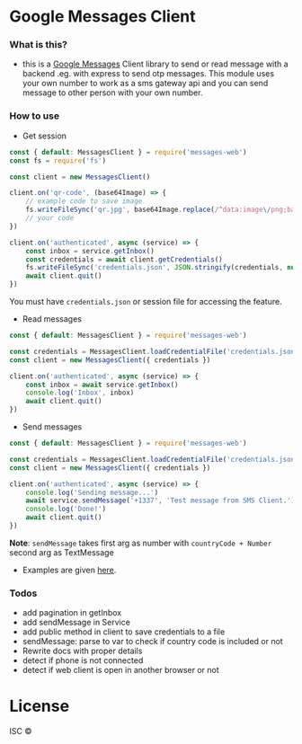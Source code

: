 # Google Messages Client

### What is this?
- this is a [Google Messages](https://messages.google.com) Client library to send or read message with a backend .eg. with express to send otp messages. This module uses your own number to work as a sms gateway api and you can send message to other person with your own number.

### How to use

- Get session

```js
const { default: MessagesClient } = require('messages-web')
const fs = require('fs')

const client = new MessagesClient()

client.on('qr-code', (base64Image) => {
    // example code to save image
    fs.writeFileSync('qr.jpg', base64Image.replace(/^data:image\/png;base64,/, ""), { encoding: 'base64' })
    // your code
})

client.on('authenticated', async (service) => {
    const inbox = service.getInbox()
    const credentials = await client.getCredentials()
    fs.writeFileSync('credentials.json', JSON.stringify(credentials, null, '\t'))
    await client.quit()
})
```
You must have `credentials.json` or session file for accessing the feature. 

- Read messages

```js
const { default: MessagesClient } = require('messages-web')

const credentials = MessagesClient.loadCredentialFile('credentials.json')
const client = new MessagesClient({ credentials })

client.on('authenticated', async (service) => {
    const inbox = await service.getInbox()
    console.log('Inbox', inbox)
    await client.quit()
})
```

- Send messages

```js
const { default: MessagesClient } = require('messages-web')

const credentials = MessagesClient.loadCredentialFile('credentials.json')
const client = new MessagesClient({ credentials })

client.on('authenticated', async (service) => {
    console.log('Sending message...')
    await service.sendMessage('+1337', 'Test message from SMS Client.') 
    console.log('Done!')
    await client.quit()
})
```

**Note**: `sendMessage` takes first arg as number with `countryCode + Number` second arg as TextMessage

- Examples are given [here](https://github.com/ortod0x/google-messages-client/tree/main/examples).

### Todos
- add pagination in getInbox
- add sendMessage in Service
- add public method in client to save credentials to a file
- sendMessage: parse to var to check if country code is included or not
- Rewrite docs with proper details
- detect if phone is not connected
- detect if web client is open in another browser or not

# License 
ISC &copy;
